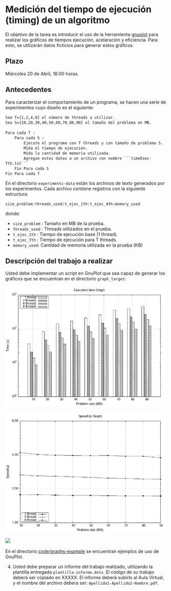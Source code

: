 # Medición del tiempo de ejecución (timing) de un algoritmo

El objetivo de la tarea es introducir el uso de la herramienta [gnuplot](http://www.gnuplot.info) para realizar los gráficos de tiempos ejecución, acelaración y eficiencia. Para esto, se utilizarán datos ficticios para generar estos gráficos.

## Plazo

Miércoles 20 de Abril, 18:00 horas.

## Antecedentes

Para caracterizar el comportamiento de un programa, se hacen una serie de experimentos cuyo diseño es el siguiente:

```
Sea T={1,2,4,8} el número de threads a utilizar.
Sea S={10,20,30,40,50,60,70,80,90} el tamaño del problema en MB.

Para cada T :
	Para cada S :
		Ejecute el programa con T threads y con tamaño de problema S.
		Mida el tiempo de ejecución.
		Mida la cantidad de memoria utilizada.
		Agregue estos datos a un archivo con nombre ```timeExec-Tth.txt```
	Fin Para cada S
Fin Para cada T	
```

En el directorio ```experiments-data``` están los archivos de texto generados por los experimentos. Cada archivo contiene registros con la siguiente estructura:

```
size_problem:threads_used:t_ejec_1th:t_ejec_4th:memory_used
```

donde:
* ```size_problem``` : Tamaño en MB de la prueba.
* ```threads_used``` : Threads utilizados en el prueba.
* ```t_ejec_1th``` : Tiempo de ejecución base (1 thread).
* ```t_ejec_Tth``` : Tiempo de ejecución para T threads.
* ```memory_used```: Cantidad de memoria utilizada en la prueba (KB)

## Descripción del trabajo a realizar

Usted debe implementar un script en GnuPlot que sea capaz de generar los gráficos que se encuentran en el directorio ```graph_target```:

![](https://github.com/g-courses/ICI517/blob/main/tareas/tarea01/graph-target/01-texec.png)

![](https://github.com/g-courses/ICI517/blob/main/tareas/tarea01/graph-target/02-speedup.png)

![](https://github.com/g-courses/ICI517/blob/main/tareas/tarea01/graph-target/02-eficiencia.png)



En el directorio [code/graphs-example](https://github.com/g-courses/ICI517/edit/main/tareas/tarea01/graph-examples) se encuentran ejemplos de uso de GnuPlot.
 
 

4. Usted debe preparar un informe del trabajo realizado, utilizando la plantilla entregada ```plantilla-informe.dotx```. El código de su trabajo deberá ser copiado en XXXXX. El informe deberá subirlo al Aula Virtual, y el nombre del archivo debera ser: ```Apellido1-Apellido2-Nombre.pdf```.

